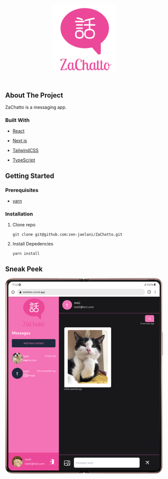 &nbsp;

<p align="center">
<img src="./public/ZaLogo.svg" title="" alt="fazzpay" data-align="center" width="200" >
</p>

&nbsp;

## About The Project

ZaChatto is a messaging app.

### Built With

- [React](https://reactjs.org/)

- [Next.js](https://nextjs.org/)

- [TailwindCSS](https://tailwindcss.com/)

- [TypeScript](https://www.typescriptlang.org/)

## Getting Started

### Prerequisites

- [yarn](https://yarnpkg.com/getting-started/install)

### Installation

1. Clone repo

   ```git
   git clone git@github.com:zen-jaelani/ZaChatto.git
   ```

2. Install Depedencies

   ```
   yarn install
   ```

## Sneak Peek

<p align="center">
<img src="./public/ss.png" title="" alt="ScreenShot" data-align="center">
</p>
